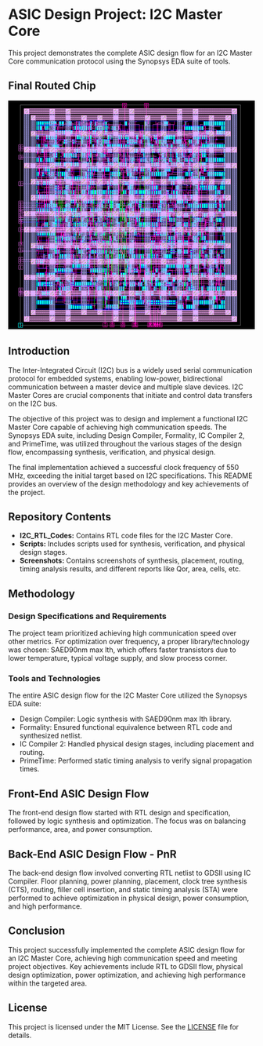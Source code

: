 # ASIC Design Project: I2C Master Core

This project demonstrates the complete ASIC design flow for an I2C Master Core communication protocol using the Synopsys EDA suite of tools.
## Final Routed Chip

![Final Routed Chip](Screenshots/10-Routing_Final.png)

## Introduction

The Inter-Integrated Circuit (I2C) bus is a widely used serial communication protocol for embedded systems, enabling low-power, bidirectional communication between a master device and multiple slave devices. I2C Master Cores are crucial components that initiate and control data transfers on the I2C bus.

The objective of this project was to design and implement a functional I2C Master Core capable of achieving high communication speeds. The Synopsys EDA suite, including Design Compiler, Formality, IC Compiler 2, and PrimeTime, was utilized throughout the various stages of the design flow, encompassing synthesis, verification, and physical design. 

The final implementation achieved a successful clock frequency of 550 MHz, exceeding the initial target based on I2C specifications. This README provides an overview of the design methodology and key achievements of the project.

## Repository Contents

- **I2C_RTL_Codes:** Contains RTL code files for the I2C Master Core.
- **Scripts:** Includes scripts used for synthesis, verification, and physical design stages.
- **Screenshots:** Contains screenshots of synthesis, placement, routing, timing analysis results, and different reports like Qor, area, cells, etc.

## Methodology

### Design Specifications and Requirements

The project team prioritized achieving high communication speed over other metrics. For optimization over frequency, a proper library/technology was chosen: SAED90nm max lth, which offers faster transistors due to lower temperature, typical voltage supply, and slow process corner.

### Tools and Technologies

The entire ASIC design flow for the I2C Master Core utilized the Synopsys EDA suite:
- Design Compiler: Logic synthesis with SAED90nm max lth library.
- Formality: Ensured functional equivalence between RTL code and synthesized netlist.
- IC Compiler 2: Handled physical design stages, including placement and routing.
- PrimeTime: Performed static timing analysis to verify signal propagation times.

## Front-End ASIC Design Flow

The front-end design flow started with RTL design and specification, followed by logic synthesis and optimization. The focus was on balancing performance, area, and power consumption.

## Back-End ASIC Design Flow - PnR

The back-end design flow involved converting RTL netlist to GDSII using IC Compiler. Floor planning, power planning, placement, clock tree synthesis (CTS), routing, filler cell insertion, and static timing analysis (STA) were performed to achieve optimization in physical design, power consumption, and high performance.

## Conclusion

This project successfully implemented the complete ASIC design flow for an I2C Master Core, achieving high communication speed and meeting project objectives. Key achievements include RTL to GDSII flow, physical design optimization, power optimization, and achieving high performance within the targeted area.

## License

This project is licensed under the MIT License. See the [LICENSE](LICENSE) file for details.
